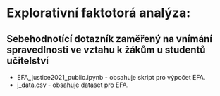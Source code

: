 # Explorativní faktotorá analýza:
## Sebehodnotící dotazník zaměřený na vnímání spravedlnosti ve vztahu k žákům u studentů učitelství
- EFA_justice2021_public.ipynb - obsahuje skript pro výpočet EFA.
- j_data.csv - obsahuje dataset pro EFA. 
